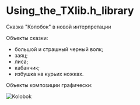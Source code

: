 # Using_the_TXlib.h_library
Сказка "Колобок" в новой интерпретации

Объекты сказки:
- большой и страшный черный волк;
- заяц;
- лиса;
- кабанчик;
- избушка на курьих ножках.

Объекты композиции графически:


![Kolobok](https://user-images.githubusercontent.com/80486061/111130382-38cdf400-8588-11eb-88a7-cc4953971e97.png)
